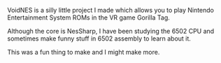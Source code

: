 VoidNES is a silly little project I made which allows you to play Nintendo Entertainment System ROMs in the VR game Gorilla Tag.

Although the core is NesSharp, I have been studying the 6502 CPU and sometimes make funny stuff in 6502 assembly to learn about it.

This was a fun thing to make and I might make more.
